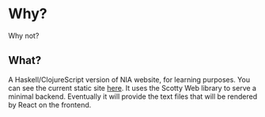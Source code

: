 # Why?

Why not?

## What?

A Haskell/ClojureScript version of NIA website, for learning purposes. You can see the current static site [here](https://github.com/bhlieberman/nouvelles-impressions-a-fric). It uses the Scotty Web library to serve a minimal backend. Eventually it will provide the text files that will be rendered by React on the frontend.